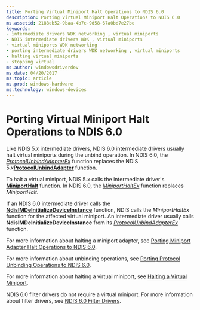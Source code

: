```yaml
---
title: Porting Virtual Miniport Halt Operations to NDIS 6.0
description: Porting Virtual Miniport Halt Operations to NDIS 6.0
ms.assetid: 2188eb52-9baa-4b7c-9d58-67a0bd7e27be
keywords:
- intermediate drivers WDK networking , virtual miniports
- NDIS intermediate drivers WDK , virtual miniports
- virtual miniports WDK networking
- porting intermediate drivers WDK networking , virtual miniports
- halting virtual miniports
- stopping virtual
ms.author: windowsdriverdev
ms.date: 04/20/2017
ms.topic: article
ms.prod: windows-hardware
ms.technology: windows-devices
---
```


# Porting Virtual Miniport Halt Operations to NDIS 6.0





Like NDIS 5.*x* intermediate drivers, NDIS 6.0 intermediate drivers usually halt virtual miniports during the unbind operation. In NDIS 6.0, the [*ProtocolUnbindAdapterEx*](https://msdn.microsoft.com/library/windows/hardware/ff570278) function replaces the NDIS 5.*x*[**ProtocolUnbindAdapter**](https://msdn.microsoft.com/library/windows/hardware/ff563260) function.

To halt a virtual miniport, NDIS 5.*x* calls the intermediate driver's [**MiniportHalt**](https://msdn.microsoft.com/library/windows/hardware/ff549451) function. In NDIS 6.0, the [*MiniportHaltEx*](https://msdn.microsoft.com/library/windows/hardware/ff559388) function replaces *MiniportHalt*.

If an NDIS 6.0 intermediate driver calls the [**NdisIMDeInitializeDeviceInstance**](https://msdn.microsoft.com/library/windows/hardware/ff562721) function, NDIS calls the *MiniportHaltEx* function for the affected virtual miniport. An intermediate driver usually calls **NdisIMDeInitializeDeviceInstance** from its [*ProtocolUnbindAdapterEx*](https://msdn.microsoft.com/library/windows/hardware/ff570278) function.

For more information about halting a miniport adapter, see [Porting Miniport Adapter Halt Operations to NDIS 6.0](porting-miniport-adapter-halt-operations-to-ndis-6-0.md).

For more information about unbinding operations, see [Porting Protocol Unbinding Operations to NDIS 6.0](porting-protocol-unbinding-operations-to-ndis-6-0.md).

For more information about halting a virtual miniport, see [Halting a Virtual Miniport](halting-a-virtual-miniport.md).

NDIS 6.0 filter drivers do not require a virtual miniport. For more information about filter drivers, see [NDIS 6.0 Filter Drivers](ndis-filter-drivers.md).

 

 





